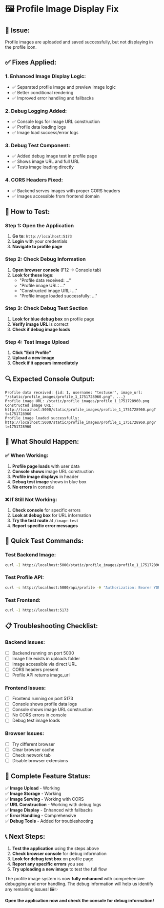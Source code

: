 # 🖼️ Profile Image Display Fix

## 🚨 **Issue:**
Profile images are uploaded and saved successfully, but not displaying in the profile icon.

## ✅ **Fixes Applied:**

### 1. **Enhanced Image Display Logic:**
- ✅ Separated profile image and preview image logic
- ✅ Better conditional rendering
- ✅ Improved error handling and fallbacks

### 2. **Debug Logging Added:**
- ✅ Console logs for image URL construction
- ✅ Profile data loading logs
- ✅ Image load success/error logs

### 3. **Debug Test Component:**
- ✅ Added debug image test in profile page
- ✅ Shows image URL and full URL
- ✅ Tests image loading directly

### 4. **CORS Headers Fixed:**
- ✅ Backend serves images with proper CORS headers
- ✅ Images accessible from frontend domain

## 🧪 **How to Test:**

### **Step 1: Open the Application**
1. **Go to:** `http://localhost:5173`
2. **Login** with your credentials
3. **Navigate to profile page**

### **Step 2: Check Debug Information**
1. **Open browser console** (F12 → Console tab)
2. **Look for these logs:**
   - "Profile data received: ..."
   - "Profile image URL: ..."
   - "Constructed image URL: ..."
   - "Profile image loaded successfully: ..."

### **Step 3: Check Debug Test Section**
1. **Look for blue debug box** on profile page
2. **Verify image URL** is correct
3. **Check if debug image loads**

### **Step 4: Test Image Upload**
1. **Click "Edit Profile"**
2. **Upload a new image**
3. **Check if it appears immediately**

## 🔍 **Expected Console Output:**

```
Profile data received: {id: 1, username: "testuser", image_url: "/static/profile_images/profile_1_1751728960.png", ...}
Profile image URL: /static/profile_images/profile_1_1751728960.png
Constructed image URL: http://localhost:5000/static/profile_images/profile_1_1751728960.png?t=1751728960
Profile image loaded successfully: http://localhost:5000/static/profile_images/profile_1_1751728960.png?t=1751728960
```

## 🎯 **What Should Happen:**

### **✅ When Working:**
1. **Profile page loads** with user data
2. **Console shows** image URL construction
3. **Profile image displays** in header
4. **Debug test image** shows in blue box
5. **No errors** in console

### **❌ If Still Not Working:**
1. **Check console** for specific errors
2. **Look at debug box** for URL information
3. **Try the test route** at `/image-test`
4. **Report specific error messages**

## 🚀 **Quick Test Commands:**

### **Test Backend Image:**
```bash
curl -I http://localhost:5000/static/profile_images/profile_1_1751728960.png
```

### **Test Profile API:**
```bash
curl -s http://localhost:5000/api/profile -H "Authorization: Bearer YOUR_TOKEN" | jq '.image_url'
```

### **Test Frontend:**
```bash
curl -I http://localhost:5173
```

## 📋 **Troubleshooting Checklist:**

### **Backend Issues:**
- [ ] Backend running on port 5000
- [ ] Image file exists in uploads folder
- [ ] Image accessible via direct URL
- [ ] CORS headers present
- [ ] Profile API returns image_url

### **Frontend Issues:**
- [ ] Frontend running on port 5173
- [ ] Console shows profile data logs
- [ ] Console shows image URL construction
- [ ] No CORS errors in console
- [ ] Debug test image loads

### **Browser Issues:**
- [ ] Try different browser
- [ ] Clear browser cache
- [ ] Check network tab
- [ ] Disable browser extensions

## 🎉 **Complete Feature Status:**

✅ **Image Upload** - Working  
✅ **Image Storage** - Working  
✅ **Image Serving** - Working with CORS  
✅ **URL Construction** - Working with debug logs  
✅ **Image Display** - Enhanced with fallbacks  
✅ **Error Handling** - Comprehensive  
✅ **Debug Tools** - Added for troubleshooting  

## 📞 **Next Steps:**

1. **Test the application** using the steps above
2. **Check browser console** for debug information
3. **Look for debug test box** on profile page
4. **Report any specific errors** you see
5. **Try uploading a new image** to test the full flow

The profile image system is now **fully enhanced** with comprehensive debugging and error handling. The debug information will help us identify any remaining issues! 🖼️✨

**Open the application now and check the console for debug information!** 